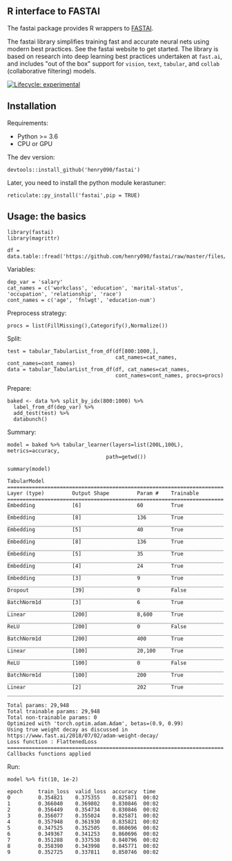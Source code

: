 ## R interface to FASTAI

The fastai package provides R wrappers to [FASTAI](https://github.com/fastai/fastai).

The fastai library simplifies training fast and accurate neural nets using modern best practices. See the fastai website to get started. The library is based on research into deep learning best practices undertaken at ```fast.ai```, and includes "out of the box" support for ```vision```, ```text```, ```tabular```, and ```collab``` (collaborative filtering) models. 

[![Lifecycle: experimental](https://img.shields.io/badge/lifecycle-experimental-orange.svg)](https://www.tidyverse.org/lifecycle/#experimental)

## Installation

Requirements:

- Python >= 3.6
- CPU or GPU

The dev version:

```
devtools::install_github('henry090/fastai')
```

Later, you need to install the python module kerastuner:

```
reticulate::py_install('fastai',pip = TRUE)
```

## Usage: the basics

```
library(fastai)
library(magrittr)

df = data.table::fread('https://github.com/henry090/fastai/raw/master/files/adult.csv')
```

Variables:

```
dep_var = 'salary'
cat_names = c('workclass', 'education', 'marital-status', 'occupation', 'relationship', 'race')
cont_names = c('age', 'fnlwgt', 'education-num')
```

Preprocess strategy:

```
procs = list(FillMissing(),Categorify(),Normalize())
```

Split:

```
test = tabular_TabularList_from_df(df[800:1000,], 
                                   cat_names=cat_names, cont_names=cont_names)
data = tabular_TabularList_from_df(df, cat_names=cat_names, 
                                   cont_names=cont_names, procs=procs)
```

Prepare:

```
baked <- data %>% split_by_idx(800:1000) %>% 
  label_from_df(dep_var) %>% 
  add_test(test) %>% 
  databunch()
```

Summary:

```
model = baked %>% tabular_learner(layers=list(200L,100L), metrics=accuracy,
                                path=getwd())

summary(model)
```

```
TabularModel
======================================================================
Layer (type)         Output Shape         Param #    Trainable 
======================================================================
Embedding            [6]                  60         True      
______________________________________________________________________
Embedding            [8]                  136        True      
______________________________________________________________________
Embedding            [5]                  40         True      
______________________________________________________________________
Embedding            [8]                  136        True      
______________________________________________________________________
Embedding            [5]                  35         True      
______________________________________________________________________
Embedding            [4]                  24         True      
______________________________________________________________________
Embedding            [3]                  9          True      
______________________________________________________________________
Dropout              [39]                 0          False     
______________________________________________________________________
BatchNorm1d          [3]                  6          True      
______________________________________________________________________
Linear               [200]                8,600      True      
______________________________________________________________________
ReLU                 [200]                0          False     
______________________________________________________________________
BatchNorm1d          [200]                400        True      
______________________________________________________________________
Linear               [100]                20,100     True      
______________________________________________________________________
ReLU                 [100]                0          False     
______________________________________________________________________
BatchNorm1d          [100]                200        True      
______________________________________________________________________
Linear               [2]                  202        True      
______________________________________________________________________

Total params: 29,948
Total trainable params: 29,948
Total non-trainable params: 0
Optimized with 'torch.optim.adam.Adam', betas=(0.9, 0.99)
Using true weight decay as discussed in https://www.fast.ai/2018/07/02/adam-weight-decay/ 
Loss function : FlattenedLoss
======================================================================
Callbacks functions applied 
```

Run:

```
model %>% fit(10, 1e-2)
```

```
epoch     train_loss  valid_loss  accuracy  time    
0         0.354821    0.375355    0.825871  00:02     
1         0.366040    0.369802    0.830846  00:02     
2         0.356449    0.354734    0.830846  00:02     
3         0.356077    0.355024    0.825871  00:02     
4         0.357948    0.361930    0.835821  00:02     
5         0.347525    0.352505    0.860696  00:02     
6         0.349367    0.341253    0.860696  00:02     
7         0.351288    0.337538    0.840796  00:02     
8         0.358390    0.343998    0.845771  00:02     
9         0.352725    0.337811    0.850746  00:02 
```





